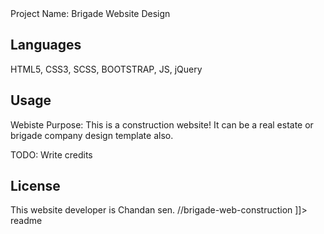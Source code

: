 <snippet>
  <content><![CDATA[
# ${1:Project Name}

# Project Name: Brigade Website Design

## Languages
HTML5, CSS3, SCSS, BOOTSTRAP, JS, jQuery 

## Usage
Webiste Purpose: This is a construction website! It can be a real estate or brigade company design template also. 



TODO: Write credits

## License

This website developer is Chandan sen. 
//brigade-web-construction
]]></content>
  <tabTrigger>readme</tabTrigger>
</snippet>